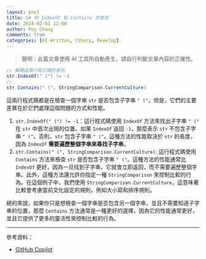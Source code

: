 ```yaml
---
layout: post
title: C# 中 IndexOf 和 Contains 的差別
date: 2024-02-01 12:00
author: Poy Chang
comments: true
categories: [AI-Written, CSharp, Develop]
---
```


> 聲明：此篇文章使用 AI 工具所自動產生，請自行判斷文章內容的正確性。

```csharp
// 解釋這兩行程式碼的差別
str.IndexOf(" (") != -1
// 
str.Contains(" (", StringComparison.CurrentCulture)
```

這兩行程式碼都是在檢查一個字串 `str` 是否包含子字串 `" ("`。但是，它們的主要差異在於它們處理這個問題的方式和性能。

1. `str.IndexOf(" (") != -1`：這行程式碼使用 `IndexOf` 方法來找出子字串 `" ("` 在 `str` 中首次出現的位置。如果 `IndexOf` 返回 `-1`，那麼表示 `str` 不包含子字串 `" ("`。否則，`str` 包含子字串 `" ("`。這種方法的性能取決於 `str` 的長度，因為 `IndexOf` **需要遍歷整個字串來尋找子字串**。
2. `str.Contains(" (", StringComparison.CurrentCulture)`: 這行程式碼使用 `Contains` 方法來檢查 `str` 是否包含子字串 `" ("`。這種方法的性能通常比 `IndexOf` 更好，因為一旦找到子字串，它就會立即返回，而不需要遍歷整個字串。此外，這種方法還允許你指定一種 `StringComparison` 來控制比較的行為。在這個例子中，我們使用 `StringComparison.CurrentCulture`，這意味著比較會考慮當前文化設定的規則，例如大小寫和排序規則。

總的來說，如果你只是想檢查一個字串是否包含另一個字串，並且不需要知道子字串的位置，那麼 `Contains` 方法通常是一種更好的選擇，因為它的性能通常更好，並且它提供了更多的靈活性來控制比較的行為。

---

參考資料：

* [GitHub Copilot](https://github.com/features/copilot)
